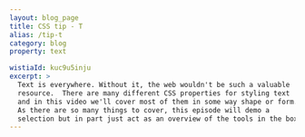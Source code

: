 ```yaml
---
layout: blog_page
title: CSS tip - T
alias: /tip-t
category: blog
property: text

wistiaId: kuc9u5inju
excerpt: >
  Text is everywhere. Without it, the web wouldn't be such a valuable
  resource.  There are many different CSS properties for styling text
  and in this video we'll cover most of them in some way shape or form.
  As there are so many things to cover, this episode will demo a 
  selection but in part just act as an overview of the tools in the box.
---
```


